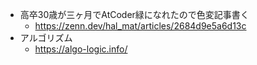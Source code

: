 - 高卒30歳が三ヶ月でAtCoder緑になれたので色変記事書く
  - https://zenn.dev/hal_mat/articles/2684d9e5a6d13c
- アルゴリズム
  - https://algo-logic.info/